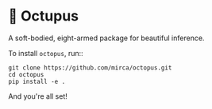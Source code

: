 # 🐙 Octupus

A soft-bodied, eight-armed package for beautiful inference.

To install ``octopus``, run::

```
git clone https://github.com/mirca/octopus.git
cd octopus
pip install -e .
```

And you're all set!
